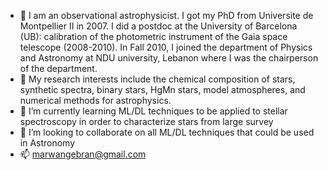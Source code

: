 - 👋 I am an observational astrophysicist.  I got my PhD from Universite de Montpellier II in 2007. I did a postdoc at the University of Barcelona (UB): calibration of the photometric instrument of the Gaia space telescope (2008-2010). In Fall 2010, I joined the department of Physics and Astronomy at NDU university, Lebanon where I was the chairperson of the department.
- 👀 My research interests include the chemical composition of stars, synthetic spectra, binary stars, HgMn stars, model atmospheres, and numerical methods for astrophysics.
- 🌱 I’m currently learning ML/DL techniques to be applied to stellar spectroscopy in order to characterize stars from large survey
- 💞️ I’m looking to collaborate on all ML/DL techniques that could be used in Astronomy
- 📫 marwangebran@gmail.com

<!---
mgebran/mgebran is a ✨ special ✨ repository because its `README.md` (this file) appears on your GitHub profile.
You can click the Preview link to take a look at your changes.
--->
